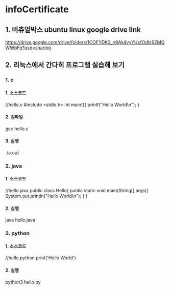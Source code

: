 # infoCertificate
## 1. 버츄얼박스 ubuntu linux google drive link
https://drive.google.com/drive/folders/1COFYDK2_n9Ak4vyYUxfOdlzSZMQWWbFg?usp=sharing
## 2. 리눅스에서 간다히 프로그램 실습해 보기

### 1. c
#### 1. 소스코드
//hello.c
#include <stdio.h>
   int main(){
   printf("Hello World\n");
}
#### 2. 컴파일
gcc hello.c
#### 3. 실행
./a.out

### 2. java

#### 1. 소스코드
//hello.java
public class Hello{
   public static void main(String[] args){
   System.out.println("Hello World\n");
   }
}
#### 2. 실행
java hello.java

### 3. python
#### 1. 소스코드
//hello.python
print('Hello World')

#### 2. 실행
python3 hello.py
